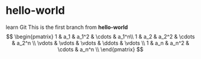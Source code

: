 # hello-world
learn Git
This is the first branch from **hello-world**
$$
  \begin{pmatrix}
  1 & a_1 & a_1^2 & \cdots & a_1^n\\
  1 & a_2 & a_2^2 & \cdots & a_2^n \\
  \vdots & \vdots & \vdots & \ddots & \vdots \\  
  1 & a_n & a_n^2 & \cdots & a_n^n  \\
  \end{pmatrix}
$$
